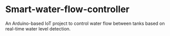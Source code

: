 # Smart-water-flow-controller
An Arduino-based IoT project to control water flow between tanks based on real-time water level detection.
